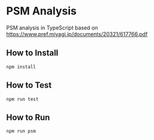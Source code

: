 # PSM Analysis

PSM analysis in TypeScript based on https://www.pref.miyagi.jp/documents/20321/617766.pdf

## How to Install
`npm install`

## How to Test
`npm run test`

## How to Run
`npm run psm`